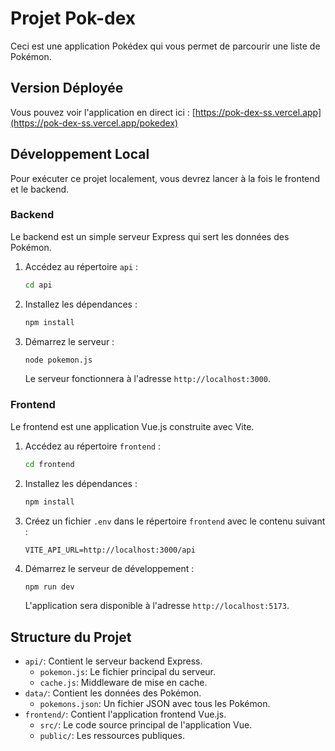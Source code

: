 # Projet Pok-dex

Ceci est une application Pokédex qui vous permet de parcourir une liste de Pokémon.

## Version Déployée

Vous pouvez voir l'application en direct ici : [https://pok-dex-ss.vercel.app](https://pok-dex-ss.vercel.app/pokedex)

## Développement Local

Pour exécuter ce projet localement, vous devrez lancer à la fois le frontend et le backend.

### Backend

Le backend est un simple serveur Express qui sert les données des Pokémon.

1.  Accédez au répertoire `api` :
    ```bash
    cd api
    ```
2.  Installez les dépendances :
    ```bash
    npm install
    ```
3.  Démarrez le serveur :
    ```bash
    node pokemon.js
    ```
    Le serveur fonctionnera à l'adresse `http://localhost:3000`.

### Frontend

Le frontend est une application Vue.js construite avec Vite.

1.  Accédez au répertoire `frontend` :
    ```bash
    cd frontend
    ```
2.  Installez les dépendances :
    ```bash
    npm install
    ```
3.  Créez un fichier `.env` dans le répertoire `frontend` avec le contenu suivant :
    ```
    VITE_API_URL=http://localhost:3000/api
    ```
4.  Démarrez le serveur de développement :
    ```bash
    npm run dev
    ```
    L'application sera disponible à l'adresse `http://localhost:5173`.

## Structure du Projet

- `api/`: Contient le serveur backend Express.
  - `pokemon.js`: Le fichier principal du serveur.
  - `cache.js`: Middleware de mise en cache.
- `data/`: Contient les données des Pokémon.
  - `pokemons.json`: Un fichier JSON avec tous les Pokémon.
- `frontend/`: Contient l'application frontend Vue.js.
  - `src/`: Le code source principal de l'application Vue.
  - `public/`: Les ressources publiques.
